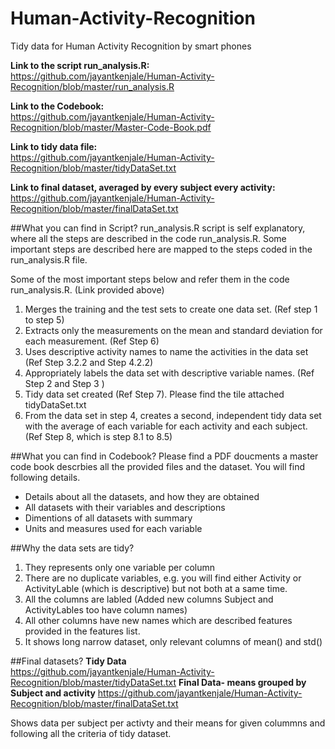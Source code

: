 # Human-Activity-Recognition
Tidy data for Human Activity Recognition by smart phones

**Link to the script run_analysis.R:**  
https://github.com/jayantkenjale/Human-Activity-Recognition/blob/master/run_analysis.R

**Link to the Codebook:**  
https://github.com/jayantkenjale/Human-Activity-Recognition/blob/master/Master-Code-Book.pdf

**Link to tidy data file:**  
https://github.com/jayantkenjale/Human-Activity-Recognition/blob/master/tidyDataSet.txt

**Link to final dataset, averaged by every subject every activity:**    
https://github.com/jayantkenjale/Human-Activity-Recognition/blob/master/finalDataSet.txt

##What you can find in Script?
run_analysis.R script is self explanatory, where all the steps are described in the code run_analysis.R. Some important steps are described here are mapped to the steps coded in the run_analysis.R file.  

Some of the most important steps below and refer them in the code run_analysis.R. (Link provided above)  

1. Merges the training and the test sets to create one data set. (Ref step 1 to step 5)
2. Extracts only the measurements on the mean and standard deviation for each measurement. (Ref Step 6)
3. Uses descriptive activity names to name the activities in the data set (Ref Step 3.2.2 and Step 4.2.2)
4. Appropriately labels the data set with descriptive variable names. (Ref Step 2 and Step 3 )
5. Tidy data set created (Ref Step 7). Please find the tile attached tidyDataSet.txt 
6. From the data set in step 4, creates a second, independent tidy data set with the average of each variable for each activity and each subject. (Ref Step 8, which is step 8.1 to 8.5)


##What you can find in Codebook?
Please find a PDF doucments a master code book descrbies all the provided files and the dataset. You will find following details.   
- Details about all the datasets, and how they are obtained 
- All datasets with their variables and descriptions
- Dimentions of all datasets with summary
- Units and measures used for each variable

##Why the data sets are tidy?
1. They represents only one variable per column
2. There are no duplicate variables, e.g. you will find either Activity or ActivityLable (which is descriptive) but not both at a same time.
3. All the columns are labled (Added new columns Subject and ActivityLables too have column names)
4. All other columns have new names which are described features provided in the features list.
5. It shows long narrow dataset, only relevant columns of mean() and std()


##Final datasets?
**Tidy Data**    
https://github.com/jayantkenjale/Human-Activity-Recognition/blob/master/tidyDataSet.txt
**Final Data- means grouped by Subject and activity**
https://github.com/jayantkenjale/Human-Activity-Recognition/blob/master/finalDataSet.txt

Shows data per subject per activty and their means for given colummns and following all the criteria of tidy dataset.
